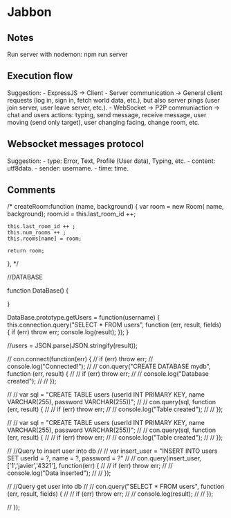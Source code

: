 # Jabbon
 
## Notes

Run server with nodemon: npm run server

## Execution flow

Suggestion: 
    - ExpressJS -> Client - Server communication -> General client requests (log in, sign in, fetch world data, etc.), but also server pings (user join server, user leave server, etc.).
    - WebSocket -> P2P communiaction -> chat and users actions: typing, send message, receive message, user moving (send only target), user changing facing, change room, etc.

## Websocket messages protocol

Suggestion:
    - type: Error, Text, Profile (User data), Typing, etc.
    - content: utf8data.
    - sender: username.
    - time: time.

## Comments

/* 
createRoom:function (name, background)
{
    var room = new Room( name, background);
    room.id = this.last_room_id ++;

    this.last_room_id ++ ;
    this.num_rooms ++ ;
    this.rooms[name] = room;

    return room;
},
*/


//DATABASE

function DataBase() 
{

}

DataBase.prototype.getUsers = function(username)
{
  this.connection.query("SELECT * FROM users", function (err, result, fields) {
      if (err) throw err;
      console.log(result);
    });
}

//users = JSON.parse(JSON.stringify(result));


// con.connect(function(err) {
//   if (err) throw err;
//   console.log("Connected!");
//   // con.query("CREATE DATABASE mydb", function (err, result) {
//   //   if (err) throw err;
//   //   console.log("Database created");
//   // });

//   // var sql = "CREATE TABLE users (userId INT PRIMARY KEY, name VARCHAR(255), password VARCHAR(255))";
//   // con.query(sql, function (err, result) {
//   //   if (err) throw err;
//   //   console.log("Table created");
//   // });

//   // var sql = "CREATE TABLE users (userId INT PRIMARY KEY, name VARCHAR(255), password VARCHAR(255))";
//   // con.query(sql, function (err, result) {
//   //   if (err) throw err;
//   //   console.log("Table created");
//   // });

//   //Query to insert user into db
//   // var insert_user = "INSERT INTO users SET userId = ?, name = ?, password = ?"
//   // con.query(insert_user,['1','javier','4321'], function(err) {
//   //   if (err) throw err;
//   //   console.log("Data inserted");
//   // });

//   //Query get user into db
//   // con.query("SELECT * FROM users", function (err, result, fields) {
//   //   if (err) throw err;
//   //   console.log(result);
//   // });

  
// });